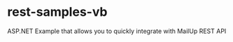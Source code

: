 rest-samples-vb
================

ASP.NET Example that allows you to quickly integrate with MailUp REST API
